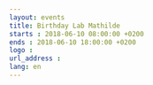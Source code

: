 ```yaml
---
layout: events
title: Birthday Lab Mathilde
starts : 2018-06-10 08:00:00 +0200
ends : 2018-06-10 18:00:00 +0200
logo :
url_address :
lang: en
---
```

